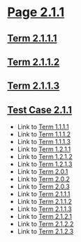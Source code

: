 # [Page 2.1.1](#page-211)

## [Term 2.1.1.1](#term-2111)

## [Term 2.1.1.2](#term-2112)

## [Term 2.1.1.3](#term-2113)

## [Test Case 2.1.1](#test-case-211)

*   Link to [Term 1.1.1.1](../../chapter/section-1-1/page-1-1-1.md#term-1111)
*   Link to [Term 1.1.1.2](../../chapter/section-1-1/page-1-1-1.md#term-1112)
*   Link to [Term 1.1.1.3](../../chapter/section-1-1/page-1-1-1.md#term-1113)
*   Link to [Term 1.2.1.1](../../chapter/section-1-2/page-1-2-1.md#term-1211)
*   Link to [Term 1.2.1.2](../../chapter/section-1-2/page-1-2-1.md#term-1212)
*   Link to [Term 1.2.1.3](../../chapter/section-1-2/page-1-2-1.md#term-1213)
*   Link to [Term 2.0.1](../page-2-0.md#term-201)
*   Link to [Term 2.0.2](../page-2-0.md#term-202)
*   Link to [Term 2.0.3](../page-2-0.md#term-203)
*   Link to [Term 2.1.1.1](#term-2111)
*   Link to [Term 2.1.1.2](#term-2112)
*   Link to [Term 2.1.1.3](#term-2113)
*   Link to [Term 2.1.2.1](./page-2-1-2.md#term-2121)
*   Link to [Term 2.1.2.2](./page-2-1-2.md#term-2122)
*   Link to [Term 2.1.2.3](./page-2-1-2.md#term-2123)
